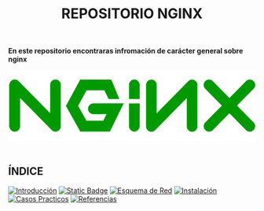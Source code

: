 # <h1 align="center"> REPOSITORIO NGINX </h1>
<br> 

**En este repositorio encontraras infromación de carácter general sobre nginx**

<img src="https://github.com/josemanuellamprea/Nginx/blob/main/img/nginx.png?raw=true"/>

<br> 
<br> 

## **ÍNDICE** 

[![Introducción](https://img.shields.io/badge/Introduccion-red?style=for-the-badge&color=%230fc830)](./Introducción.md)
[![Static Badge](https://img.shields.io/badge/Comparativa-red?style=for-the-badge&color=%230fc830)](./Comparativa.md)
[![Esquema de Red](https://img.shields.io/badge/Esquema%20de%20Red-red?style=for-the-badge&color=%230fc830)](./EsquemaRed.md)
[![Instalación](https://img.shields.io/badge/Instalacion-red?style=for-the-badge&color=%230fc830)](./Instalación.md)
[![Casos Practicos](https://img.shields.io/badge/Casos%20Practicos-red?style=for-the-badge&color=%230fc830)](CasosPracticos.md)
[![Referencias](https://img.shields.io/badge/Referencias-red?style=for-the-badge&color=%230fc830)](./Referencias.md)









